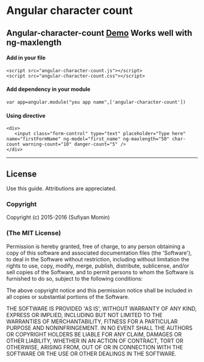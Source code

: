 # Angular character count
Angular-character-count  [Demo](http://sufiiiyan.github.io/Angular-character-count/ ) 
Works well with ng-maxlength
---------------------------------------------------

#### **Add in your file**
```
<script src="angular-character-count.js"></script>
<script src="angular-character-count.css"></script>
```
####  **Add dependency in your module**

    var app=angular.module("you app name",['angular-character-count'])
    
####  **Using directive**

    <div>
       <input class="form-control" type="text" placeholder="Type here" name="firstFormName" ng-model="first_name" ng-maxlength="50" char-count warning-count="10" danger-count="5" />
    </div>

-------------------------------------------------------------------------------------------------------------------------------


## License

 Use this guide. Attributions are appreciated.

### Copyright

Copyright (c) 2015-2016 (Sufiyan Momin)

### (The MIT License)
Permission is hereby granted, free of charge, to any person obtaining
a copy of this software and associated documentation files (the
'Software'), to deal in the Software without restriction, including
without limitation the rights to use, copy, modify, merge, publish,
distribute, sublicense, and/or sell copies of the Software, and to
permit persons to whom the Software is furnished to do so, subject to
the following conditions:

The above copyright notice and this permission notice shall be
included in all copies or substantial portions of the Software.

THE SOFTWARE IS PROVIDED 'AS IS', WITHOUT WARRANTY OF ANY KIND,
EXPRESS OR IMPLIED, INCLUDING BUT NOT LIMITED TO THE WARRANTIES OF
MERCHANTABILITY, FITNESS FOR A PARTICULAR PURPOSE AND NONINFRINGEMENT.
IN NO EVENT SHALL THE AUTHORS OR COPYRIGHT HOLDERS BE LIABLE FOR ANY
CLAIM, DAMAGES OR OTHER LIABILITY, WHETHER IN AN ACTION OF CONTRACT,
TORT OR OTHERWISE, ARISING FROM, OUT OF OR IN CONNECTION WITH THE
SOFTWARE OR THE USE OR OTHER DEALINGS IN THE SOFTWARE.
